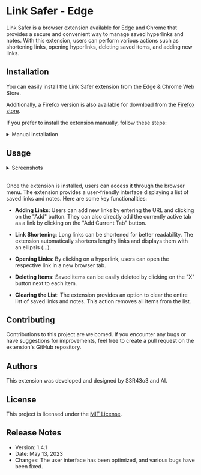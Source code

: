 # Link Safer - Edge

Link Safer is a browser extension available for Edge and Chrome that provides a secure and convenient way to manage saved hyperlinks and notes. With this extension, users can perform various actions such as shortening links, opening hyperlinks, deleting saved items, and adding new links.

## Installation

You can easily install the Link Safer extension from the Edge & Chrome Web Store. 

Additionally, a Firefox version is also available for download from the [Firefox store](https://addons.mozilla.org/de/firefox/addon/linksafer/?utm_source=addons.mozilla.org&utm_medium=referral&utm_content=search).

If you prefer to install the extension manually, follow these steps:

<details>
    <summary>Manual installation</summary>
    <br>

- Go to the [release section](https://github.com/sera619/EdgeAddon/releases) of the extension's GitHub repository.
- Download the latest release.
- Open your browser and navigate to the browser or extension settings.
- Look for the option to install an extension from a file.
- Select the path to the downloaded zip file.
- Click install, and the extension should be ready to use.

</details>

## Usage

<details>
    <summary>Screenshots</summary>
    <br>

- ![Addon Preview](assets/img/addon_preview.png)
- ![Option Preview](assets/img/options_preview.png)
- ![Passwordgenerator Preview](assets/img/passgen_preview.png)

</details>
<br>

Once the extension is installed, users can access it through the browser menu. The extension provides a user-friendly interface displaying a list of saved links and notes. Here are some key functionalities:

- **Adding Links**: Users can add new links by entering the URL and clicking on the "Add" button. They can also directly add the currently active tab as a link by clicking on the "Add Current Tab" button.

- **Link Shortening**: Long links can be shortened for better readability. The extension automatically shortens lengthy links and displays them with an ellipsis (...).

- **Opening Links**: By clicking on a hyperlink, users can open the respective link in a new browser tab.

- **Deleting Items**: Saved items can be easily deleted by clicking on the "X" button next to each item.

- **Clearing the List**: The extension provides an option to clear the entire list of saved links and notes. This action removes all items from the list.

## Contributing

Contributions to this project are welcomed. If you encounter any bugs or have suggestions for improvements, feel free to create a pull request on the extension's GitHub repository.

## Authors

This extension was developed and designed by S3R43o3 and AI.

## License

This project is licensed under the [MIT License](LICENSE).

## Release Notes

- Version: 1.4.1
- Date: May 13, 2023
- Changes: The user interface has been optimized, and various bugs have been fixed.
